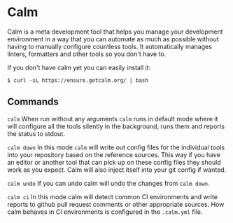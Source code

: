 # Calm

Calm is a meta development tool that helps you manage your development
environment in a way that you can automate as much as possible without
having to manually configure countless tools.  It automatically manages
linters, formatters and other tools so you don't have to.

If you don't have calm yet you can easily install it:

```
$ curl -sL https://ensure.getcalm.org/ | bash
```

## Commands

``calm``
  When run without any arguments `calm` runs in default mode where it
  will configure all the tools silently in the background, runs them
  and reports the status to stdout.

``calm down``
  In this mode `calm` will write out config files for the individual
  tools into your repository based on the reference sources.  This
  way if you have an editor or another tool that can pick up on these
  config files they should work as you expect.  Calm will also inject
  itself into your git config if wanted.

``calm undo``
  If you can undo calm will undo the changes from `calm down`.

``calm ci``
  In this mode calm will detect common CI environments and write reports
  to github pull request comments or other appropriate sources.  How
  calm behaves in CI environments is configured in the `.calm.yml` file.

